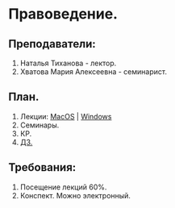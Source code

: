 # Правоведение.
## Преподаватели: <br>
1. Наталья Тиханова - лектор.<br>
2. Хватова Мария Алексеевна - семинарист.<br>

## План.
1. Лекции: [MacOS](https://github.com/mightyK1ngRichard/IU5/blob/master/Term-3/Jurisprudence/Jurisprudence.pages) | [Windows](https://github.com/mightyK1ngRichard/IU5/blob/master/Term-3/Jurisprudence/Jurisprudence.docx)
2. Семинары.
3. КР.
4. [ДЗ.](https://github.com/mightyK1ngRichard/IU5/blob/master/Term-3/Jurisprudence/HW%20Permyakov%20Dmitriy%20IU5-33B.docx)

## Требования:
1. Посещение лекций 60%.
2. Конспект. Можно электронный. 
